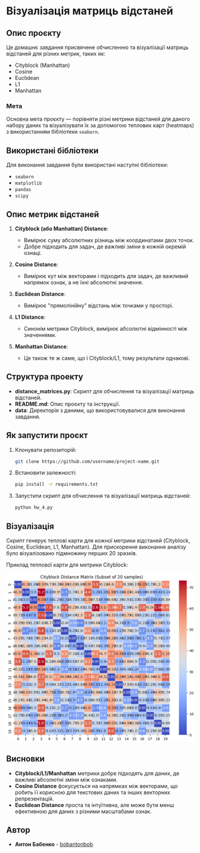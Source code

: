 
# Візуалізація матриць відстаней

## Опис проєкту

Це домашнє завдання присвячене обчисленню та візуалізації матриць відстаней для різних метрик, таких як:
- Cityblock (Manhattan)
- Cosine
- Euclidean
- L1
- Manhattan

### Мета
Основна мета проєкту — порівняти різні метрики відстаней для даного набору даних та візуалізувати їх за допомогою теплових карт (heatmaps) з використанням бібліотеки `seaborn`.

## Використані бібліотеки
Для виконання завдання були використані наступні бібліотеки:
- `seaborn`
- `matplotlib`
- `pandas`
- `scipy`

## Опис метрик відстаней
1. **Cityblock (або Manhattan) Distance**:
   - Вимірює суму абсолютних різниць між координатами двох точок.
   - Добре підходить для задач, де важливі зміни в кожній окремій ознаці.

2. **Cosine Distance**:
   - Вимірює кут між векторами і підходить для задач, де важливий напрямок ознак, а не їхні абсолютні значення.

3. **Euclidean Distance**:
   - Вимірює "прямолінійну" відстань між точками у просторі.

4. **L1 Distance**:
   - Синонім метрики Cityblock, вимірює абсолютні відмінності між значеннями.

5. **Manhattan Distance**:
   - Це також те ж саме, що і Cityblock/L1, тому результати однакові.

## Структура проекту

- **distance_matrices.py**: Скрипт для обчислення та візуалізації матриць відстаней.
- **README.md**: Опис проєкту та інструкції.
- **data**: Директорія з даними, що використовувалися для виконання завдання.

## Як запустити проєкт

1. Клонувати репозиторій:
   ```bash
   git clone https://github.com/username/project-name.git
   ```

2. Встановити залежності:
   ```bash
   pip install -r requirements.txt
   ```

3. Запустити скрипт для обчислення та візуалізації матриць відстаней:
   ```bash
   python hw_4.py
   ```

## Візуалізація

Скрипт генерує теплові карти для кожної метрики відстаней (Cityblock, Cosine, Euclidean, L1, Manhattan). Для прискорення виконання аналізу було візуалізовано підмножину перших 20 зразків.

Приклад теплової карти для метрики Cityblock:

![Cityblock Distance Matrix](image.png)

## Висновки

- **Cityblock/L1/Manhattan** метрики добре підходять для даних, де важливі абсолютні зміни між ознаками.
- **Cosine Distance** фокусується на напрямках між векторами, що робить її корисною для текстових даних та інших векторних репрезентацій.
- **Euclidean Distance** проста та інтуїтивна, але може бути менш ефективною для даних з різними масштабами ознак.

## Автор

- **Антон Бабенко** - [bobantonbob](https://github.com/bobantonbob)
